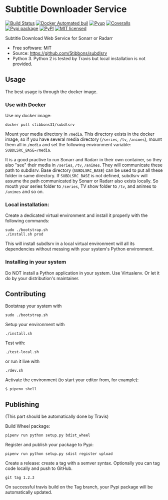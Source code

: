 # Subtitle Downloader Service

[![Build Status](https://travis-ci.org/Stibbons/subdlsrv.svg?branch=master)](https://travis-ci.org/Stibbons/subdlsrv)
[![Docker Automated buil](https://img.shields.io/docker/build/stibbons31/subdlsrv.svg)](https://hub.docker.com/r/stibbons31/subdlsrv/builds/)
[![Pyup](https://pyup.io/repos/github/Stibbons/subdlsrv/shield.svg)](https://pyup.io/repos/github/Stibbons/subdlsrv/)
[![Coveralls](https://coveralls.io/repos/github/Stibbons/subdlsrv/badge.svg)](https://coveralls.io/github/Stibbons/subdlsrv)
[![Pypi package](https://badge.fury.io/py/subdlsrv.svg)](https://pypi.python.org/pypi/subdlsrv/)
[![PyPI](https://img.shields.io/pypi/stibbons/subdlsrv.svg)](https://pypi.python.org/pypi/subdlsrv/)
[![MIT licensed](https://img.shields.io/badge/license-MIT-blue.svg)](./LICENSE)

Subtitle Download Web Service for Sonarr or Radarr

* Free software: MIT
* Source: https://github.com/Stibbons/subdlsrv
* Python 3. Python 2 is tested by Travis but local installation is not provided.


## Usage

The best usage is through the docker image.

### Use with Docker

Use my docker image:

```
docker pull stibbons31/subdlsrv
```

Mount your media directory in `/media`. This directory exists in the docker image, so if you have
several media directory (`/series`, `/tv`, `/animes`), mount them all in `/media` and set the
following environment variable: `SUBDLSRC_BASE=/media`.

It is a good practive to run Sonarr and Radarr in their own container, so they also "see" their
media in `/series`, `/tv`, `/animes`. They will communicate these path to subdlsrv. Base directory
(`SUBDLSRC_BASE`) can be used to put all these folder in same directory. If `SUBDLSRC_BASE` is not
defined, subdlsrv will assume the path communicated by Sonarr or Radarr also exists locally. So
mouth your series folder to `/series`, TV show folder to `/tv`, and animes to `/animes` and so  on.

### Local installation:

Create a dedicated virtual environment and install it properly with the following commands:

```
sudo ./bootstrap.sh
./install.sh prod
```

This will install subdlsrv in a local virtual environment will all its dependencies without messing
with your system's Python environment.

### Installing in your system

Do NOT install a Python application in your system. Use Virtualenv. Or let it do by your
distribution's maintainer.

## Contributing

Bootstrap your system with
```
sudo ./bootstrap.sh
```

Setup your environment with
```
./install.sh
```

Test with:
```
./test-local.sh
```

or run it live with
```
./dev.sh
```

Activate the environment (to start your editor from, for example):

```
$ pipenv shell
```

## Publishing

(This part should be automatically done by Travis)

Build Wheel package:

```
pipenv run python setup.py bdist_wheel
```

Register and publish your package to Pypi:

```
pipenv run python setup.py sdist register upload
```

Create a release: create a tag with a semver syntax. Optionally you can tag code locally and push
to GitHub.

```
git tag 1.2.3
```

On successful travis build on the Tag branch, your Pypi package will be automatically updated.
